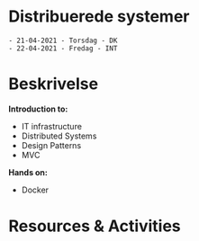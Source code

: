 # Distribuerede systemer
    - 21-04-2021 - Torsdag - DK
    - 22-04-2021 - Fredag - INT


# Beskrivelse
**Introduction to:**

- IT infrastructure
- Distributed Systems
- Design Patterns
- MVC

**Hands on:**
- Docker



# Resources & Activities
